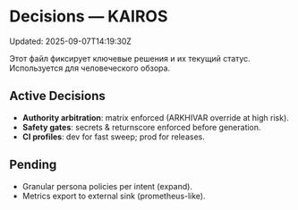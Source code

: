 # Decisions — KAIROS
Updated: 2025-09-07T14:19:30Z

Этот файл фиксирует ключевые решения и их текущий статус. Используется для человеческого обзора.

## Active Decisions
- **Authority arbitration**: matrix enforced (ARKHIVAR override at high risk).
- **Safety gates**: secrets & returnscore enforced before generation.
- **CI profiles**: dev for fast sweep; prod for releases.

## Pending
- Granular persona policies per intent (expand).
- Metrics export to external sink (prometheus-like).
